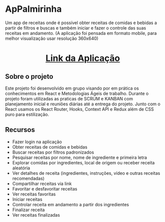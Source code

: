# ApPalmirinha

Um app de receitas onde é possível obter receitas de comidas e bebidas a partir de filtros e buscas e também iniciar e fazer o controle das suas receitas em andamento. (A aplicação foi pensada em formato mobile, para melhor visualização usar resolução 360x640)

# <div style="text-align:center">[Link da Aplicação](https://appalmirinha.herokuapp.com/)</div>

## Sobre o projeto

Este projeto foi desenvolvido em grupo visando por em prática os conhecimentos em React e Metodologias Ágeis de trabalho. Durante o projeto foram utilizadas as praticas de SCRUM e KANBAN com planejamento inicial e reuniões diárias até a entrega do projeto. Junto com o React usamos os React Router, Hooks, Context API e Redux além de CSS puro para estilização.

## Recursos

- Fazer login na aplicação
- Obter receitas de comidas e bebidas
- Buscar receitas por filtros padronizados
- Pesquisar receitas por nome, nome de ingrediente e primeira letra
- Explorar comidas por ingredientes, local de origem ou receber receita aleatória
- Ver detalhes de receita (ingredientes, instruções, vídeo e outras receitas recomendadas)
- Compartilhar receitas via link
- Favoritar e desfavoritar receitas
- Ver receitas favoritas
- Iniciar receitas
- Controlar receita em andamento a partir dos ingredientes
- Finalizar receita
- Ver receitas finalizadas

